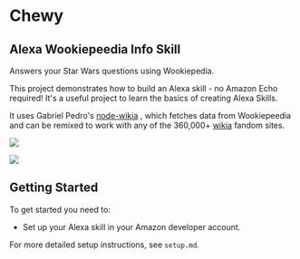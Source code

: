 # Chewy
## Alexa Wookiepeedia Info Skill

Answers your Star Wars questions using Wookiepedia.

This project demonstrates how to build an Alexa skill - no Amazon Echo required! It's a useful project to learn the basics of creating Alexa Skills.

It uses Gabriel Pedro's [node-wikia](https://github.com/gpedro/node-wikia) , which fetches data from Wookiepeedia and can be remixed to work with any of the 360,000+ [wikia](http://wikia.com/) fandom sites.


![](http://img3.wikia.nocookie.net/__cb23/starwars/images/8/89/Wiki-wordmark.png)

![](https://cdn.gomix.com/681cc882-059d-4b05-a1f6-6cbc099cc79c%2FalexaSkillGIF.gif)


## Getting Started
To get started you need to:
- Set up your Alexa skill in your Amazon developer account.

For more detailed setup instructions, see `setup.md`.